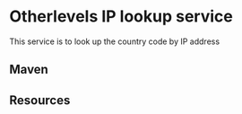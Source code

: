 Otherlevels IP lookup service
================================

This service is to look up the country code by IP address

Maven
------



Resources
----------


